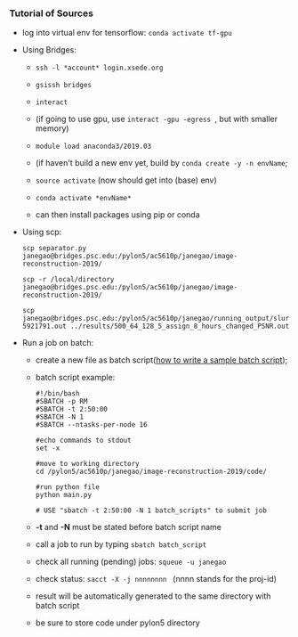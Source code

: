 ### Tutorial of Sources ###

* log into virtual env for tensorflow: ```conda activate tf-gpu```

* Using Bridges:
  
  * ``` ssh -l *account* login.xsede.org ```

  * ``` gsissh bridges ```

  * ``` interact ```

  * (if going to use gpu, use ```interact -gpu -egress ```, but with smaller memory)

  * ``` module load anaconda3/2019.03 ```

  * (if haven't build a new env yet, build by ``` conda create -y -n envName ```;

  * ``` source activate ``` (now should get into (base) env)

  * ``` conda activate *envName* ```

  * can then install packages using pip or conda

* Using scp:

  ```
  scp separator.py janegao@bridges.psc.edu:/pylon5/ac5610p/janegao/image-reconstruction-2019/
  ```

  ```
  scp -r /local/directory janegao@bridges.psc.edu:/pylon5/ac5610p/janegao/image-reconstruction-2019/
  ```

  ```
  scp janegao@bridges.psc.edu:/pylon5/ac5610p/janegao/running_output/slurm-5921791.out ../results/500_64_128_5_assign_8_hours_changed_PSNR.out
  ```

* Run a job on batch:

  * create a new file as batch script([how to write a sample batch script](https://www.psc.edu/bridges/user-guide/sample-batch-scripts));

  * batch script example:

		#!/bin/bash
		#SBATCH -p RM
		#SBATCH -t 2:50:00
		#SBATCH -N 1
		#SBATCH --ntasks-per-node 16

		#echo commands to stdout
		set -x

		#move to working directory
		cd /pylon5/ac5610p/janegao/image-reconstruction-2019/code/

		#run python file
		python main.py

		# USE "sbatch -t 2:50:00 -N 1 batch_scripts" to submit job

  * **-t** and **-N** must be stated before batch script name

  * call a job to run by typing ``` sbatch batch_script ```

  * check all running (pending) jobs: ```squeue -u janegao```

  * check status: ```sacct -X -j nnnnnnnn ```  (nnnn stands for the proj-id)

  * result will be automatically generated to the same directory with batch script

  * be sure to store code under pylon5 directory
